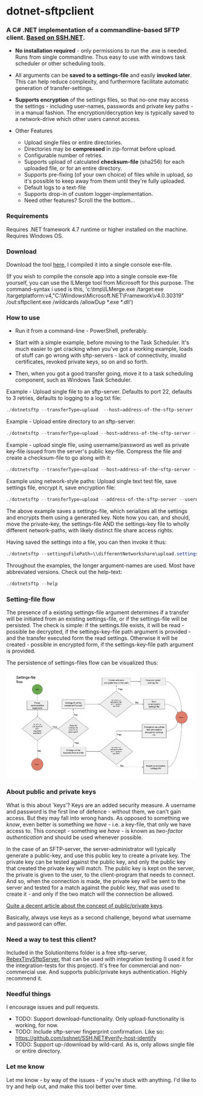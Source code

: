 # dotnet-sftpclient

### A C# .NET implementation of a commandline-based SFTP client. [Based on SSH.NET](https://github.com/sshnet/SSH.NET).

* __No installation required__ - only permissions to run the .exe is needed. Runs from single commandline. Thus easy to use with windows task scheduler or other scheduling tools.

* All arguments can be __saved to a settings-file__ and easily __invoked later__. This can help reduce complexity, and furthermore facilitate automatic generation of transfer-settings.

* __Supports encryption__ of the settings files, so that no-one may access the settings - including user-names, passwords and private key paths - in a manual fashion. The encryption/decryption key is typically saved to a network-drive which other users cannot access.

* Other Features
  * Upload single files or entire directories.
  * Directories may be __compressed__ in zip-format before upload.
  * Configurable number of retries.
  * Supports upload of calculated __checksum-file__ (sha256) for each uploaded file, or for an entire directory.
  * Supports pre-fixing (of your own choice) of files while in upload, so it's possible to keep away from them until they're fully uploaded.
  * Default logs to a text-file 
  * Supports drop-in of custom logger-implementation.
  * Need other features? Scroll the the bottom...


### Requirements

Requires .NET framework 4.7 runtime or higher installed on the machine. Requires Windows OS. 

### Download

Download the tool [here](./dotnetsftp.exe), I compiled it into a single console exe-file.

(If you wish to compile the console app into a single console exe-file yourself, you can use the ILMerge tool from Microsoft for this purpose. The command-syntax i used is this, 'c:\tmp\ILMerge.exe /target:exe /targetplatform:v4,"C:\Windows\Microsoft.NET\Framework\v4.0.30319" /out:sftpclient.exe /wildcards /allowDup *.exe *.dll')

### How to use

- Run it from a command-line - PowerShell, preferably. 

- Start with a simple example, before moving to the Task Scheduler. It's much easier to get cracking when you've got a working example, loads of stuff can go wrong with sftp-servers - lack of connectivity, invalid certificates, revoked private keys, so on and so forth.

- Then, when you got a good transfer going, move it to a task scheduling component, such as Windows Task Scheduler.

Example - Upload single file to an sftp-server. Defaults to port 22, defaults to 3 retries, defaults to logging to a log.txt file:
	
```powershell
./dotnetsftp --transferType=upload  --host=address-of-the-sftp-server --username=testName --password=testPw --sp=c:\fileToUpload.txt --dp=/home/user/pathToUploadTo
```

Example - Upload entire directory to an sftp-server:

```powershell
./dotnetsftp --transferType=upload --host=address-of-the-sftp-server --username=testName --password=testPw --sp=c:\directoryOfFilesToUpload --dp=/home/user/pathToUploadTo
```

Example - upload single file, using username/password as well as private key-file issued from the server's public key-file. Compress the file and create a checksum-file to go along with it:

```powershell
./dotnetsftp --transferType=upload --host=address-of-the-sftp-server --username=testName --password=testPw --pk=c:\myKeyFiles\privateKeyOpenSSH.key --sp=c:\directoryOfFilesToUpload --dp=/home/user/pathToUploadTo --checkSum --compressDictionary
```

Example using network-style paths: Upload single text test file, save settings file, encrypt it, save encryption file:

```powershell
./dotnetsftp --transferType=upload --address-of-the-sftp-server --username=testName --password=testPW --pk=\\networkshare\subfolder\privateKeyOpenSSH.key --dp=/temp --sp=\\networkshare\subfolder\test.txt --ow --settingsFilePath=\\differentNetworkshare\upload.settings --settingsKeyFilePath=\\evenDifferentNetworkshare\\uploadTest.settingsKey
```

The above example saves a settings-file, which serializes all the settings and encrypts them using a generated key. Note how you can, and should, move the private-key, the settings-file AND the settings-key file to wholly different network-paths, with likely distinct file share access rights.

Having saved the settings into a file, you can then invoke it thus:
```powershell
./dotnetsftp --settingsFilePath=\\differentNetworkshare\upload.settings --settingsKeyFilePath=\\evenDifferentNetworkshare\\uploadTest.settingsKey
```

Throughout the examples, the longer argument-names are used. Most have abbreviated versions. Check out the help-text:
```powershell
./dotnetsftp --help
```

### Setting-file flow

The presence of a existing settings-file argument determines if a transfer will be initiated from an existing settings-file, or if the settings-file will be persisted. The check is simple: if the settings.file exists, it will be read - possible be decrypted, if the settings-key-file path argument is provided - and the transfer executed form the read settings. Otherwise it will be created - possible in encrypted form, if the settings-key-file path argument is provided.

The persistence of settings-files flow can be visualized thus:

![Dotnetsftp Settingsfile Route Diagram](dotnetsftp_settingsfileRouteDiagram.png)


### About public and private keys

What is this about 'keys'? Keys are an added security measure. A username and password is the first line of defence - without them, we can't gain access. But they may fall into wrong hands. As opposed to something we _know_,  even better is something we _have_ - i.e. a key-file, that only we have access to. This concept - something we _have_ - is known as _two-factor authentication_ and should be used whenever possible.

In the case of an SFTP-server, the server-administrator will typically generate a public-key, and use this public key to create a private key. The private key can be tested against the public key, and only the public key that created the private key will match. The public key is kept on the server, the private is given to the user, to the client-program that needs to connect. And so, when the connection is made, the private key will be sent to the server and tested for a match against the public key, that was used to create it - and only if the two match will the connection be allowed.

[Quite a decent article about the concept of public/private keys](http://www.jscape.com/blog/what-is-an-sftp-key).

Basically, always use keys as a second challenge, beyond what username and password can offer.

### Need a way to test this client? 

Included in the SolutionItems folder is a free sftp-server, [RebexTinySftpServer](https://labs.rebex.net/tiny-sftp-server), that can be used with integration testing (I used it for the integration-tests for this project). It's free for commercial and non-commercial use. And supports public/private keys authentication. Highly recommend it. 


### Needful things

I encourage issues and pull requests.

* TODO: Support download-functionality. Only upload-functionality is working, for now.
* TODO: Include sftp-server fingerprint confirmation. Like so: https://github.com/sshnet/SSH.NET#verify-host-identify
* TODO: Support up-/download by wild-card. As is, only allows single file or entire directory.


### Let me know

Let me know - by way of the issues - if you're stuck with anything. I'd like to try and help out, and make this tool better over time.

